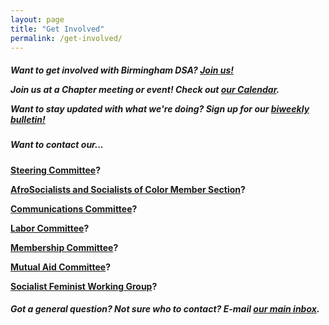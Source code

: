 ```yaml
---
layout: page
title: "Get Involved"
permalink: /get-involved/
---
```


<h5>Want to get involved with Birmingham DSA? <a href="https://act.dsausa.org/donate/membership">Join us!</a>

<p>Join us at a Chapter meeting or event! Check out <a href="bhamdsa.org/calendar">our Calendar</a>.

<p>Want to stay updated with what we're doing? Sign up for our <a href="https://actionnetwork.org/forms/birmingham-dsa-biweekly-bulletin-subscription-form">biweekly bulletin!</a></h5>

<h5>Want to contact our...</h5>

<b><a href="mailto:steering@bhamdsa.org?subject=Question for Steering Committee">Steering Committee</a>?

<b><a href="mailto:afrosoc@bhamdsa.org?subject=Question for AFROSOC">AfroSocialists and Socialists of Color Member Section</a>?

<b><a href="mailto:info@bhamdsa.org?subject=Question for Comms Committee">Communications Committee</a>?

<b><a href="mailto:info@bhamdsa.org?subject=Question for Labor Committee">Labor Committee</a>?

<b><a href="mailto:info@bhamdsa.org?subject=Question for Membership Committee">Membership Committee</a>?

<b><a href="mailto:mutualaid@bhamdsa.org?subject=Question for Mutual Aid Committee">Mutual Aid Committee</a>?

<b><a href="mailto:socfem@bhamdsa.org?subject=Question for Socialist Feminist Working Group">Socialist Feminist Working Group</a>?

<h5>Got a general question? Not sure who to contact? E-mail <a href="mailto:info@bhamdsa.org?subject=General Question">our main inbox</a>.</h5>

